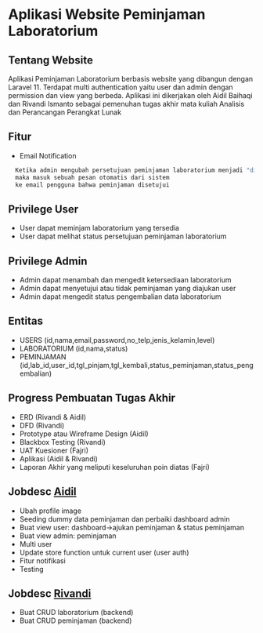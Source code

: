 # Aplikasi Website Peminjaman Laboratorium

## Tentang Website
Aplikasi Peminjaman Laboratorium berbasis website yang dibangun dengan Laravel 11. Terdapat multi authentication yaitu user dan admin dengan permission dan view yang berbeda. Aplikasi ini dikerjakan oleh Aidil Baihaqi dan Rivandi Ismanto sebagai pemenuhan tugas akhir mata kuliah Analisis dan Perancangan Perangkat Lunak

## Fitur
- Email Notification
```bash
  Ketika admin mengubah persetujuan peminjaman laboratorium menjadi "disetujui", 
  maka masuk sebuah pesan otomatis dari sistem 
  ke email pengguna bahwa peminjaman disetujui
```

## Privilege User
- User dapat meminjam laboratorium yang tersedia
- User dapat melihat status persetujuan peminjaman laboratorium

## Privilege Admin
- Admin dapat menambah dan mengedit ketersediaan laboratorium
- Admin dapat menyetujui atau tidak peminjaman yang diajukan user
- Admin dapat mengedit status pengembalian data laboratorium 

## Entitas 
- USERS (id,nama,email,password,no_telp,jenis_kelamin,level)
- LABORATORIUM (id,nama,status)
- PEMINJAMAN (id,lab_id,user_id,tgl_pinjam,tgl_kembali,status_peminjaman,status_pengembalian)

## Progress Pembuatan Tugas Akhir
- ERD (Rivandi & Aidil)
- DFD (Rivandi)
- Prototype atau Wireframe Design (Aidil)
- Blackbox Testing (Rivandi)
- UAT Kuesioner (Fajri)
- Aplikasi (Aidil & Rivandi)
- Laporan Akhir yang meliputi keseluruhan poin diatas (Fajri)

## Jobdesc [Aidil](https://github.com/aidilbaihaqi)
- Ubah profile image
- Seeding dummy data peminjaman dan perbaiki dashboard admin
- Buat view user: dashboard->ajukan peminjaman & status peminjaman
- Buat view admin: peminjaman
- Multi user
- Update store function untuk current user (user auth)
- Fitur notifikasi
- Testing

## Jobdesc [Rivandi](https://github.com/Schartz0)
- Buat CRUD laboratorium (backend)
- Buat CRUD peminjaman (backend)